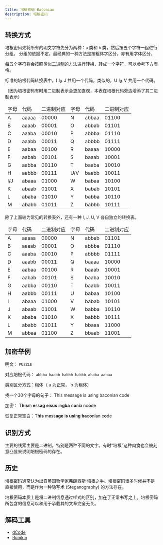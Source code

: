 ```yaml
---
title: 培根密码 Baconian
description: 培根密码
---
```


## 转换方式

培根密码先将所有的明文字符先分为两种：`a` 类和 `b` 类，然后按五个字符一组进行分组。
分组的依据不定，最经典的一种方法是按粗体字区分，亦有用字体区分。

每五个字符将会按照类似[二进制](./base.md)的方法进行转换，转成一个字符，可以参考下方表格。

标准的培根代码转换表中，I 与 J 共用一个代码，类似的，U 与 V 共用一个代码。

（因为培根密码有时用二进制表示会更加直观，本表在培根代码旁边增添了其二进制表示）

<table>
    <thead>
        <tr class="table-vertical">
            <td>字母</td>
            <td>代码</td>
            <td>二进制对应</td>
            <td>字母</td>
            <td>代码</td>
            <td>二进制对应</td>
        </tr>
    </thead>
    <tbody>
        <tr class="table-vertical">
            <td>A</td>
            <td>aaaaa</td>
            <td>00000</td>
            <td>N</td>
            <td>abbaa</td>
            <td>01100</td>
        </tr>
        <tr class="table-vertical">
            <td>B</td>
            <td>aaaab</td>
            <td>00001</td>
            <td>O</td>
            <td>abbab</td>
            <td>01101</td>
        </tr>
        <tr class="table-vertical">
            <td>C</td>
            <td>aaaba</td>
            <td>00010</td>
            <td>P</td>
            <td>abbba</td>
            <td>01110</td>
        </tr>
        <tr class="table-vertical">
            <td>D</td>
            <td>aaabb</td>
            <td>00011</td>
            <td>Q</td>
            <td>abbbb</td>
            <td>01111</td>
        </tr>
        <tr class="table-vertical">
            <td>E</td>
            <td>aabaa</td>
            <td>00100</td>
            <td>R</td>
            <td>baaaa</td>
            <td>10000</td>
        </tr>
        <tr class="table-vertical">
            <td>F</td>
            <td>aabab</td>
            <td>00101</td>
            <td>S</td>
            <td>baaab</td>
            <td>10001</td>
        </tr>
        <tr class="table-vertical">
            <td>G</td>
            <td>aabba</td>
            <td>00110</td>
            <td>T</td>
            <td>baaba</td>
            <td>10010</td>
        </tr>
        <tr class="table-vertical">
            <td>H</td>
            <td>aabbb</td>
            <td>00111</td>
            <td>U/V</td>
            <td>baabb</td>
            <td>10011</td>
        </tr>
        <tr class="table-vertical">
            <td>I/J</td>
            <td>abaaa</td>
            <td>01000</td>
            <td>W</td>
            <td>babaa</td>
            <td>10100</td>
        </tr>
        <tr class="table-vertical">
            <td>K</td>
            <td>abaab</td>
            <td>01001</td>
            <td>X</td>
            <td>babab</td>
            <td>10101</td>
        </tr>
        <tr class="table-vertical">
            <td>L</td>
            <td>ababa</td>
            <td>01010</td>
            <td>Y</td>
            <td>babba</td>
            <td>10110</td>
        </tr>
        <tr class="table-vertical">
            <td>M</td>
            <td>ababb</td>
            <td>01011</td>
            <td>Z</td>
            <td>babbb</td>
            <td>10111</td>
        </tr>
    </tbody>
</table>

除了上面较为常见的转换表外，还有一种 I, J, U, V 各自独立的转换表。

<table>
    <thead>
        <tr class="table-vertical">
            <td>字母</td>
            <td>代码</td>
            <td>二进制对应</td>
            <td>字母</td>
            <td>代码</td>
            <td>二进制对应</td>
        </tr>
    </thead>
    <tbody>
        <tr class="table-vertical">
            <td>A</td>
            <td>aaaaa</td>
            <td>00000</td>
            <td>N</td>
            <td>abbab</td>
            <td>01101</td>
        </tr>
        <tr class="table-vertical">
            <td>B</td>
            <td>aaaab</td>
            <td>00001</td>
            <td>O</td>
            <td>abbba</td>
            <td>01110</td>
        </tr>
        <tr class="table-vertical">
            <td>C</td>
            <td>aaaba</td>
            <td>00010</td>
            <td>P</td>
            <td>abbbb</td>
            <td>01111</td>
        </tr>
        <tr class="table-vertical">
            <td>D</td>
            <td>aaabb</td>
            <td>00011</td>
            <td>Q</td>
            <td>baaaa</td>
            <td>10000</td>
        </tr>
        <tr class="table-vertical">
            <td>E</td>
            <td>aabaa</td>
            <td>00100</td>
            <td>R</td>
            <td>baaab</td>
            <td>10001</td>
        </tr>
        <tr class="table-vertical">
            <td>F</td>
            <td>aabab</td>
            <td>00101</td>
            <td>S</td>
            <td>baaba</td>
            <td>10010</td>
        </tr>
        <tr class="table-vertical">
            <td>G</td>
            <td>aabba</td>
            <td>00110</td>
            <td>T</td>
            <td>baabb</td>
            <td>10011</td>
        </tr>
        <tr class="table-vertical">
            <td>H</td>
            <td>aabbb</td>
            <td>00111</td>
            <td>U</td>
            <td>babaa</td>
            <td>10100</td>
        </tr>
        <tr class="table-vertical">
            <td>I</td>
            <td>abaaa</td>
            <td>01000</td>
            <td>V</td>
            <td>babab</td>
            <td>10101</td>
        </tr>
        <tr class="table-vertical">
            <td>J</td>
            <td>abaab</td>
            <td>01001</td>
            <td>W</td>
            <td>babba</td>
            <td>10110</td>
        </tr>
        <tr class="table-vertical">
            <td>K</td>
            <td>ababa</td>
            <td>01010</td>
            <td>X</td>
            <td>babbb</td>
            <td>10111</td>
        </tr>
        <tr class="table-vertical">
            <td>L</td>
            <td>ababb</td>
            <td>01011</td>
            <td>Y</td>
            <td>bbaaa</td>
            <td>11000</td>
        </tr>
        <tr class="table-vertical">
            <td>M</td>
            <td>abbaa</td>
            <td>01100</td>
            <td>Z</td>
            <td>bbaab</td>
            <td>11001</td>
        </tr>
    </tbody>
</table>

## 加密举例

明文： `PUZZLE`

对应培根代码： `abbba baabb babbb babbb ababa aabaa`

类别区分方式：粗体（ a 为正常， b 为粗体）

找一个30个字母的句子： This message is using baconian code

加密： T**his**m **e**ss**ag** **e**i**sus** **i**n**gba** c**o**n**i**a nc**o**de

恢复正常空白：T**his** m**e**ss**age** i**s** **usi**n**g** **ba**c**o**n**i**an c**o**de

## 识别方式

主要的线索主要是二进制，特别是两种不同的文字。有时“培根”这种肉食也会被刻意凸显来说明培根密码的存在。

## 历史

培根密码通常认为出自英国哲学家弗朗西斯·培根之手。培根密码很多时候并不是直接使用，而是作为一种隐写术 (Steganography) 的方法存在。

培根密码本质上是将二进制信息通过样式的区别，加在了正常书写之上。培根密码所包含的信息可以和用于承载其的文章完全无关。

## 解码工具

- [dCode](https://www.dcode.fr/bacon-cipher)
- [Rumkin](https://rumkin.com/tools/cipher/baconian/)
